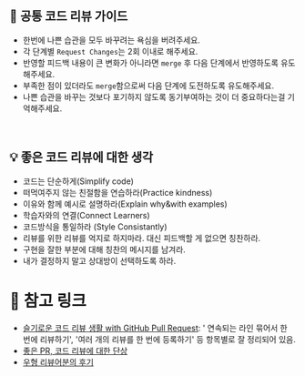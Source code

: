 ## 📝 공통 코드 리뷰 가이드

- 한번에 나쁜 습관을 모두 바꾸려는 욕심을 버려주세요.
- 각 단계별 `Request Changes`는 2회 이내로 해주세요.
- 반영할 피드백 내용이 큰 변화가 아니라면 `merge` 후 다음 단계에서 반영하도록 유도해주세요.
- 부족한 점이 있더라도 `merge`함으로써 다음 단계에 도전하도록 유도해주세요.
- 나쁜 습관을 바꾸는 것보다 포기하지 않도록 동기부여하는 것이 더 중요하다는걸 기억해주세요.

<br/>

## 💡 좋은 코드 리뷰에 대한 생각

- 코드는 단순하게(Simplify code)
- 떠먹여주지 않는 친절함을 연습하라(Practice kindness)
- 이유와 함께 예시로 설명하라(Explain why&with examples)
- 학습자와의 연결(Connect Learners)
- 코드방식을 통일하라 (Style Consistantly)
- 리뷰를 위한 리뷰를 억지로 하지마라. 대신 피드백할 게 없으면 칭찬하라.
- 구현을 잘한 부분에 대해 칭찬의 메시지를 남겨라.
- 내가 결정하지 말고 상대방이 선택하도록 하라.

# 🔗 참고 링크

- [슬기로운 코드 리뷰 생활 with GitHub Pull Request](https://medium.com/zigbang/%EC%8A%AC%EA%B8%B0%EB%A1%9C%EC%9A%B4-%EC%BD%94%EB%93%9C-%EB%A6%AC%EB%B7%B0-%EC%83%9D%ED%99%9C-with-github-pull-request-7932b5d47c70): '
  연속되는 라인 묶어서 한 번에 리뷰하기', '여러 개의 리뷰를 한 번에 등록하기' 등 항목별로 잘 정리되어 있음.
- [좋은 PR, 코드 리뷰에 대한 단상](https://octob.medium.com/%EC%A2%8B%EC%9D%80-pr-%EC%BD%94%EB%93%9C%EB%A6%AC%EB%B7%B0%EC%97%90-%EB%8C%80%ED%95%9C-%EB%8B%A8%EC%83%81-e08bfccc16b9)
- [우형 리뷰어분의 후기](https://woowabros.github.io/woowabros/2019/08/22/code-reviewer.html)
